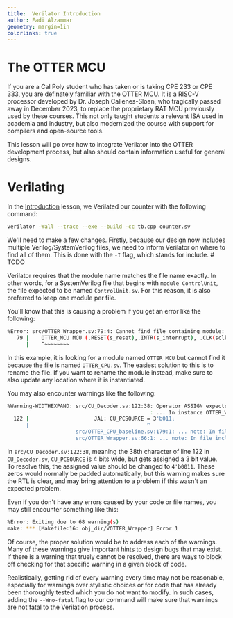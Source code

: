 ```yaml
---
title:  Verilator Introduction
author: Fadi Alzammar
geometry: margin=1in
colorlinks: true
---
```


# The OTTER MCU

If you are a Cal Poly student who has taken or is taking CPE 233 or CPE 333, you are definately familiar with the OTTER MCU. It is a RISC-V processor developed by Dr. Joseph Callenes-Sloan, who tragically passed away in December 2023, to replace the proprietary RAT MCU previously used by these courses. This not only taught students a relevant ISA used in academia and industry, but also modernized the course with support for compilers and open-source tools.

This lesson will go over how to integrate Verilator into the OTTER development process, but also should contain information useful for general designs.

# Verilating

In the [Introduction](../Introduction/README.md) lesson, we Verilated our counter with the following command:

```sh
verilator -Wall --trace --exe --build -cc tb.cpp counter.sv
```

We'll need to make a few changes. Firstly, because our design now includes multiple Verilog/SystemVerilog files, we need to inform Verilator on where to find all of them. This is done with the `-I` flag, which stands for include. # TODO

Verilator requires that the module name matches the file name exactly. In other words, for a SystemVerilog file that begins with `module ControlUnit`, the file expected to be named `ControlUnit.sv`. For this reason, it is also preferred to keep one module per file.

You'll know that this is causing a problem if you get an error like the following:

```sh
%Error: src/OTTER_Wrapper.sv:79:4: Cannot find file containing module: 'OTTER_MCU'
   79 |    OTTER_MCU MCU (.RESET(s_reset),.INTR(s_interrupt), .CLK(sclk), 
      |    ^~~~~~~~~
```

In this example, it is looking for a module named `OTTER_MCU` but cannot find it because the file is named `OTTER_CPU.sv`. The easiest solution to this is to rename the file. If you want to rename the module instead, make sure to also update any location where it is instantiated.

You may also encounter warnings like the following:

```sh
%Warning-WIDTHEXPAND: src/CU_Decoder.sv:122:38: Operator ASSIGN expects 4 bits on the Assign RHS, but Assign RHS's CONST '3'h3' generates 3 bits.
                                              : ... In instance OTTER_Wrapper.MCU.CU_DECODER
  122 |                     JAL: CU_PCSOURCE = 3'b011;
      |                                      ^
                      src/OTTER_CPU_baseline.sv:179:1: ... note: In file included from OTTER_CPU_baseline.sv
                      src/OTTER_Wrapper.sv:66:1: ... note: In file included from OTTER_Wrapper.sv
```

In `src/CU_Decoder.sv:122:38`, meaning the 38th character of line 122 in `CU_Decoder.sv`, `CU_PCSOURCE` is 4 bits wide, but gets assigned a 3 bit value. To resolve this, the assigned value should be changed to `4'b0011`. These zeros would normally be padded automatically, but this warning makes sure the RTL is clear, and may bring attention to a problem if this wasn't an expected problem.

Even if you don't have any errors caused by your code or file names, you may still encounter something like this:

```sh
%Error: Exiting due to 68 warning(s)
make: *** [Makefile:16: obj_dir/VOTTER_Wrapper] Error 1
```

Of course, the proper solution would be to address each of the warnings. Many of these warnings give important hints to design bugs that may exist. If there is a warning that truely cannot be resolved, there are ways to block off checking for that specific warning in a given block of code.

Realistically, getting rid of every warning every time may not be reasonable, especially for warnings over stylistic choices or for code that has already been thoroughly tested which you do not want to modify. In such cases, adding the `--Wno-fatal` flag to our command will make sure that warnings are not fatal to the Verilation process.
